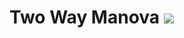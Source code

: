 # Two Way Manova <img src="https://img.shields.io/badge/r-%23276DC3.svg?&style=for-the-badge&logo=r&logoColor=white"/> 



